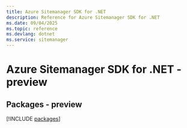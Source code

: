 ```yaml
---
title: Azure Sitemanager SDK for .NET
description: Reference for Azure Sitemanager SDK for .NET
ms.date: 09/04/2025
ms.topic: reference
ms.devlang: dotnet
ms.service: sitemanager
---
```

# Azure Sitemanager SDK for .NET - preview
## Packages - preview
[!INCLUDE [packages](sitemanager-index.md)]